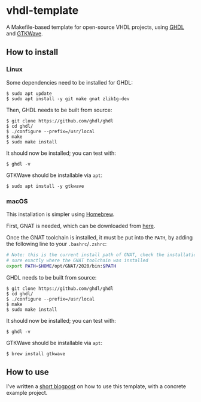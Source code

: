 # vhdl-template

A Makefile-based template for open-source VHDL projects, using [GHDL](http://ghdl.free.fr/) and
[GTKWave](http://gtkwave.sourceforge.net/).


## How to install

### Linux

Some dependencies need to be installed for GHDL:

```text
$ sudo apt update
$ sudo apt install -y git make gnat zlib1g-dev
```

Then, GHDL needs to be built from source:

```text
$ git clone https://github.com/ghdl/ghdl
$ cd ghdl/
$ ./configure --prefix=/usr/local
$ make
$ sudo make install
```

It should now be installed; you can test with:

```text
$ ghdl -v
```

GTKWave should be installable via `apt`:

```text
$ sudo apt install -y gtkwave
```


### macOS

This installation is simpler using [Homebrew](https://brew.sh/).

First, GNAT is needed, which can be downloaded from [here](https://www.adacore.com/download).

Once the GNAT toolchain is installed, it must be put into the `PATH`, by adding the following line to your
`.bashrc`/`.zshrc`:

```bash
# Note: this is the current install path of GNAT, check the installation program in the previous step if you're not
# sure exactly where the GNAT toolchain was installed
export PATH=$HOME/opt/GNAT/2020/bin:$PATH
```

GHDL needs to be built from source:

```text
$ git clone https://github.com/ghdl/ghdl
$ cd ghdl/
$ ./configure --prefix=/usr/local
$ make
$ sudo make install
```

It should now be installed; you can test with:

```text
$ ghdl -v
```

GTKWave should be installable via `apt`:

```text
$ brew install gtkwave
```


## How to use

I've written a [short blogpost](https://kokkonisd.github.io/2020/11/18/vhdl-project-template/) on how to use this
template, with a concrete example project.
